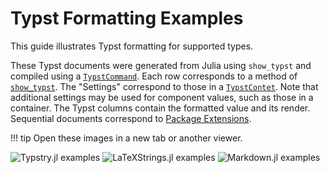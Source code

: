 
# Typst Formatting Examples

This guide illustrates Typst formatting for supported types.

These Typst documents were generated from Julia using
`show_typst` and compiled using a [`TypstCommand`](@ref).
Each row corresponds to a method of [`show_typst`](@ref).
The "Settings" correspond to those in a [`TypstContet`](@ref).
Note that additional settings may be used for component values,
such as those in a container.
The Typst columns contain the formatted value and its render.
Sequential documents correspond to [Package Extensions](@ref).

!!! tip
    Open these images in a new tab or another viewer.

![Typstry.jl examples](../assets/Typstry_examples.svg)
![LaTeXStrings.jl examples](../assets/LaTeXStrings_examples.svg)
![Markdown.jl examples](../assets/Markdown_examples.svg)
